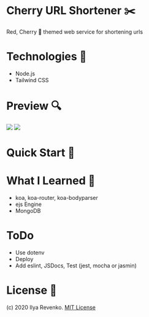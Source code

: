 # Cherry URL Shortener ✂️
Red, Cherry 🍒 themed web service for shortening urls

# Technologies 🧾
* Node.js 
* Tailwind CSS

# Preview 🔍
<img src="https://i.imgur.com/LIz6Ile.png"> 
<img src="https://i.imgur.com/DJ0ed7H.png">

# Quick Start 🚀


# What I Learned 🧠
* koa, koa-router, koa-bodyparser
* ejs Engine
* MongoDB

# ToDo
* Use dotenv
* Deploy
* Add eslint, JSDocs, Test (jest, mocha or jasmin)

# License 📑 
(c) 2020 Ilya Revenko. [MIT License](https://tldrlegal.com/license/mit-license)